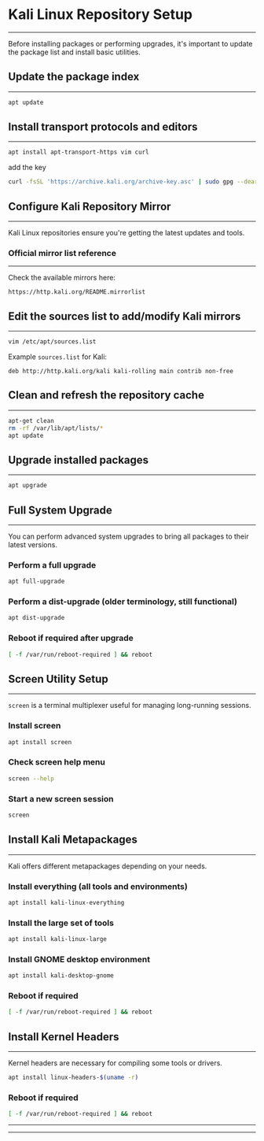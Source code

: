 # Kali Linux Repository Setup
---
Before installing packages or performing upgrades, it's important to update the package list and install basic utilities.

## Update the package index
---
```bash
apt update
```

## Install transport protocols and editors
---
```bash
apt install apt-transport-https vim curl
```

add the key
```bash
curl -fsSL 'https://archive.kali.org/archive-key.asc' | sudo gpg --dearmor -o /usr/share/keyrings/kali-archive-keyring.gpg
```

## Configure Kali Repository Mirror
---
Kali Linux repositories ensure you're getting the latest updates and tools.

### Official mirror list reference
---
Check the available mirrors here:
```
https://http.kali.org/README.mirrorlist
```

## Edit the sources list to add/modify Kali mirrors
---
```bash
vim /etc/apt/sources.list
```

Example `sources.list` for Kali:
```
deb http://http.kali.org/kali kali-rolling main contrib non-free
```

## Clean and refresh the repository cache
---
```bash
apt-get clean
rm -rf /var/lib/apt/lists/*
apt update
```

## Upgrade installed packages
---
```bash
apt upgrade
```

## Full System Upgrade
---
You can perform advanced system upgrades to bring all packages to their latest versions.

### Perform a full upgrade
```bash
apt full-upgrade
```

### Perform a dist-upgrade (older terminology, still functional)
```bash
apt dist-upgrade
```

### Reboot if required after upgrade
```bash
[ -f /var/run/reboot-required ] && reboot
```

## Screen Utility Setup
---
`screen` is a terminal multiplexer useful for managing long-running sessions.

### Install screen
```bash
apt install screen
```

### Check screen help menu
```bash
screen --help
```

### Start a new screen session
```bash
screen
```

## Install Kali Metapackages
---
Kali offers different metapackages depending on your needs.

### Install everything (all tools and environments)
```bash
apt install kali-linux-everything
```

### Install the large set of tools
```bash
apt install kali-linux-large
```

### Install GNOME desktop environment
```bash
apt install kali-desktop-gnome
```

### Reboot if required
```bash
[ -f /var/run/reboot-required ] && reboot
```

## Install Kernel Headers
---
Kernel headers are necessary for compiling some tools or drivers.
```bash
apt install linux-headers-$(uname -r)
```

### Reboot if required
```bash
[ -f /var/run/reboot-required ] && reboot
```

---
---
